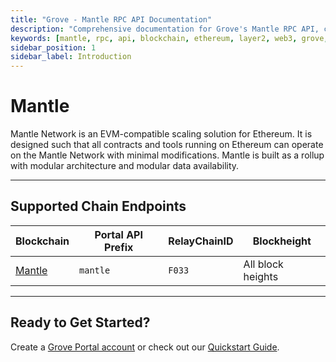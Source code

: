 ```yaml
---
title: "Grove - Mantle RPC API Documentation"
description: "Comprehensive documentation for Grove's Mantle RPC API, covering endpoint details and integration strategies for blockchain developers."
keywords: [mantle, rpc, api, blockchain, ethereum, layer2, web3, grove, pocket, pokt, L2]
sidebar_position: 1
sidebar_label: Introduction
---
```


# Mantle

Mantle Network is an EVM-compatible scaling solution for Ethereum. It is designed such that all contracts and tools running on Ethereum can operate on the Mantle Network with minimal modifications. Mantle is built as a rollup with modular architecture and modular data availability.

---

## Supported Chain Endpoints

| Blockchain                                 | Portal API Prefix | RelayChainID | Blockheight         |
| ------------------------------------------ | ----------------- | ------------ | ------------------- |
| [Mantle](./endpoints/mantle) | `mantle`    | `F033`         | All block heights |

---

## Ready to Get Started?

Create a [Grove Portal account](https://portal.grove.city) or check out our [Quickstart Guide](/guides/getting-started/quickstart).
